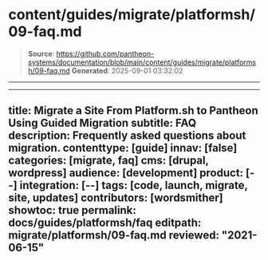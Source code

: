 # content/guides/migrate/platformsh/09-faq.md

> **Source**: https://github.com/pantheon-systems/documentation/blob/main/content/guides/migrate/platformsh/09-faq.md
> **Generated**: 2025-09-01 03:32:02

---

---
title: Migrate a Site From Platform.sh to Pantheon Using Guided Migration
subtitle: FAQ
description: Frequently asked questions about migration.
contenttype: [guide]
innav: [false]
categories: [migrate, faq]
cms: [drupal, wordpress]
audience: [development]
product: [--]
integration: [--]
tags: [code, launch, migrate, site, updates]
contributors: [wordsmither]
showtoc: true
permalink: docs/guides/platformsh/faq
editpath: migrate/platformsh/09-faq.md
reviewed: "2021-06-15"
---

<Partial file="migrate/faq-general.md" />
<Partial file="migrate/faq-drupal.md" />
<Partial file="migrate/faq-wordpress.md" />
